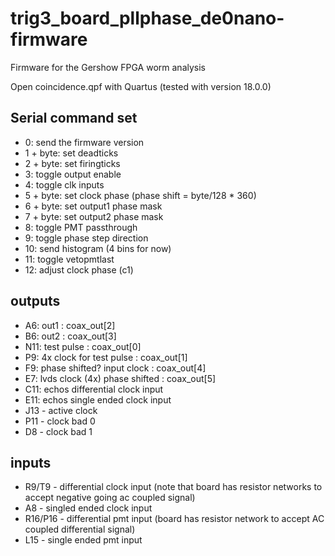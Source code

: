 # trig3_board_pllphase_de0nano-firmware
Firmware for the Gershow FPGA worm analysis

Open coincidence.qpf with Quartus (tested with version 18.0.0)

## Serial command set
- 0: send the firmware version				
- 1 + byte: set deadticks
- 2 + byte: set firingticks
- 3: toggle output enable
- 4: toggle clk inputs
- 5 + byte: set clock phase (phase shift = byte/128 * 360)
- 6 + byte: set output1 phase mask		
- 7 + byte: set output2 phase mask
- 8: toggle PMT passthrough
- 9: toggle phase step direction
- 10: send histogram (4 bins for now) 
- 11: toggle vetopmtlast
- 12: adjust clock phase (c1)

## outputs
- A6: out1 : coax_out[2] 
- B6: out2 : coax_out[3] 
- N11: test pulse : coax_out[0]
- P9: 4x clock for test pulse : coax_out[1]
- F9: phase shifted? input clock : coax_out[4] 
- E7: lvds clock (4x) phase shifted : coax_out[5]
- C11: echos differential clock input
- E11: echos single ended clock input
- J13 - active clock
- P11 - clock bad 0
- D8 - clock bad 1

## inputs
- R9/T9 - differential clock input (note that board has resistor networks to accept negative going ac coupled signal)
- A8 - singled ended clock input
- R16/P16 - differential pmt input (board has resistor network to accept AC coupled differential signal)
- L15 - single ended pmt input

